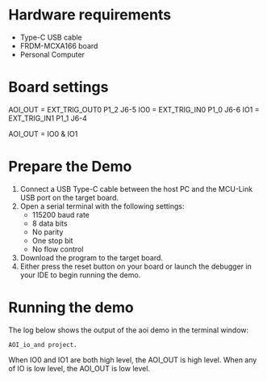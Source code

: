 Hardware requirements
=====================
- Type-C USB cable
- FRDM-MCXA166 board
- Personal Computer

Board settings
============
AOI_OUT = EXT_TRIG_OUT0 P1_2 J6-5
IO0     = EXT_TRIG_IN0 P1_0 J6-6
IO1     = EXT_TRIG_IN1 P1_1 J6-4

AOI_OUT = IO0 & IO1

Prepare the Demo
===============
1.  Connect a USB Type-C cable between the host PC and the MCU-Link USB port on the target board.
2.  Open a serial terminal with the following settings:
    - 115200 baud rate
    - 8 data bits
    - No parity
    - One stop bit
    - No flow control
3.  Download the program to the target board.
4.  Either press the reset button on your board or launch the debugger in your IDE to begin running the demo.

Running the demo
================

The log below shows the output of the aoi demo in the terminal window:
~~~~~~~~~~~~~~~~~~~~~~~~~~~~~~~~~~~
AOI_io_and project.
~~~~~~~~~~~~~~~~~~~~~~~~~~~~~~~~~~~

When IO0 and IO1 are both high level, the AOI_OUT is high level.
When any of IO is low level, the AOI_OUT is low level.